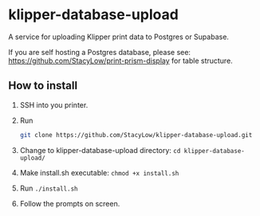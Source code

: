 # klipper-database-upload
A service for uploading Klipper print data to Postgres or Supabase.

If you are self hosting a Postgres database, please see: https://github.com/StacyLow/print-prism-display for table structure.

## How to install

  1. SSH into you printer.

  2. Run
     ```bash
     git clone https://github.com/StacyLow/klipper-database-upload.git
     ```

  4. Change to klipper-database-upload directory: ```cd klipper-database-upload/```

  5. Make install.sh executable: ```chmod +x install.sh```

  6. Run ```./install.sh```

  7. Follow the prompts on screen.


